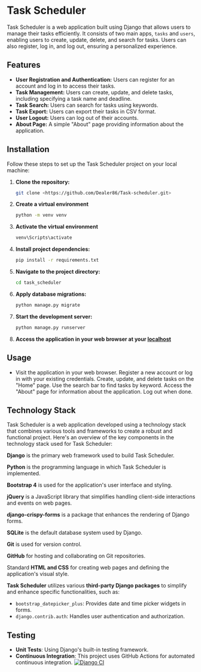 # Task Scheduler

Task Scheduler is a web application built using Django that allows users to manage their tasks efficiently. It consists of two main apps, `tasks` and `users`, enabling users to create, update, delete, and search for tasks. Users can also register, log in, and log out, ensuring a personalized experience.

## Features

- **User Registration and Authentication:** Users can register for an account and log in to access their tasks.
- **Task Management:** Users can create, update, and delete tasks, including specifying a task name and deadline.
- **Task Search:** Users can search for tasks using keywords.
- **Task Export:** Users can export their tasks in CSV format.
- **User Logout:** Users can log out of their accounts.
- **About Page:** A simple "About" page providing information about the application.

## Installation

Follow these steps to set up the Task Scheduler project on your local machine:

1. **Clone the repository:**

   ```bash
   git clone <https://github.com/Dealer86/Task-scheduler.git>

2. **Create a virtual environment**
   ```bash
   python -m venv venv

3. **Activate the virtual environment**
   ```bash
   venv\Scripts\activate

4. **Install project dependencies:**
   ```bash
   pip install -r requirements.txt

5. **Navigate to the project directory:**
    ```bash
   cd task_scheduler

6. **Apply database migrations:**
   ```bash
   python manage.py migrate

7. **Start the development server:**
   ```bash
   python manage.py runserver

8. **Access the application in your web browser at your [localhost](http://127.0.0.1:8000/)**

## Usage
- Visit the application in your web browser.
Register a new account or log in with your existing credentials.
Create, update, and delete tasks on the "Home" page.
Use the search bar to find tasks by keyword.
Access the "About" page for information about the application.
Log out when done.

## Technology Stack

Task Scheduler is a web application developed using a technology stack that combines various tools and frameworks to create a robust and functional project. Here's an overview of the key components in the technology stack used for Task Scheduler:



**Django** is the primary web framework used to build Task Scheduler.



**Python** is the programming language in which Task Scheduler is implemented.



**Bootstrap 4** is used for the application's user interface and styling.



**jQuery** is a JavaScript library that simplifies handling client-side interactions and events on web pages.



**django-crispy-forms** is a package that enhances the rendering of Django forms.



**SQLite** is the default database system used by Django.



**Git** is used for version control.



**GitHub** for hosting and collaborating on Git repositories.



Standard **HTML and CSS** for creating web pages and defining the application's visual style. 



**Task Scheduler** utilizes various **third-party Django packages** to simplify and enhance specific functionalities, such as:

- `bootstrap_datepicker_plus`: Provides date and time picker widgets in forms.
- `django.contrib.auth`: Handles user authentication and authorization.
## Testing
- **Unit Tests**: Using Django's built-in testing framework.
- **Continuous Integration**: This project uses GitHub Actions for automated continuous integration.
[![Django CI](https://github.com/Dealer86/Task-scheduler/actions/workflows/django.yml/badge.svg)](https://github.com/Dealer86/Task-scheduler/actions/workflows/django.yml)